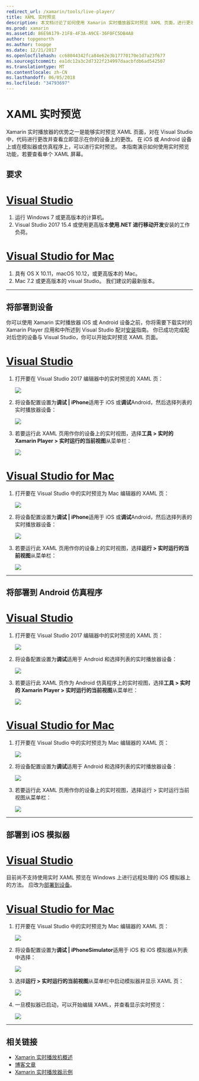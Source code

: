 ```yaml
---
redirect_url: /xamarin/tools/live-player/
title: XAML 实时预览
description: 本文档讨论了如何使用 Xamarin 实时播放器实时预览 XAML 页面，进行更改，为 XAML，并查看立即显示在设备上的更改。
ms.prod: xamarin
ms.assetid: 86E9A179-21F8-4F3A-A9CE-36F0FC5DB4A8
author: topgenorth
ms.author: toopge
ms.date: 12/21/2017
ms.openlocfilehash: cc68044342fca84e62e3b17770170e1d7a23f677
ms.sourcegitcommit: ea1dc12a3c2d7322f234997daacbfdb6ad542507
ms.translationtype: MT
ms.contentlocale: zh-CN
ms.lasthandoff: 06/05/2018
ms.locfileid: "34793697"
---
```

# <a name="xaml-live-previewing"></a>XAML 实时预览

Xamarin 实时播放器的优势之一是能够实时预览 XAML 页面，对在 Visual Studio 中，代码进行更改并查看立即显示在你的设备上的更改。 在 iOS 或 Android 设备上或在模拟器或仿真程序上，可以进行实时预览。 本指南演示如何使用实时预览功能，若要查看单个 XAML 屏幕。

## <a name="requirements"></a>要求

# <a name="visual-studiotabwindows"></a>[Visual Studio](#tab/windows)

1. 运行 Windows 7 或更高版本的计算机。
2. Visual Studio 2017 15.4 或使用更高版本**使用.NET 进行移动开发**安装的工作负荷。

# <a name="visual-studio-for-mactabmacos"></a>[Visual Studio for Mac](#tab/macos)

1. 具有 OS X 10.11，macOS 10.12，或更高版本的 Mac。
2. Mac 7.2 或更高版本的 visual Studio。 我们建议的最新版本。

-----

<a name="deploydevice" />

## <a name="deploying-to-device"></a>将部署到设备

你可以使用 Xamarin 实时播放器 iOS 或 Android 设备之前，你将需要下载实时的 Xamarin Player 应用和中所述到 Visual Studio 配对[安装](~/tools/live-player/install.md)指南。 你已成功完成配对后您的设备与 Visual Studio，你可以开始实时预览 XAML 页面。 

# <a name="visual-studiotabwindows"></a>[Visual Studio](#tab/windows)

1. 打开要在 Visual Studio 2017 编辑器中的实时预览的 XAML 页：

    ![](live-view-images/vs-image1.png)

2. 将设备配置设置为**调试 | iPhone**适用于 iOS 或**调试**Android，然后选择列表的实时播放器设备：

    ![](live-view-images/vs-image2.png)

3. 若要运行此 XAML 页用作你的设备上的实时视图，选择**工具 > 实时的 Xamarin Player > 实时运行的当前视图**从菜单栏：

    ![](live-view-images/vs-image3.png)

# <a name="visual-studio-for-mactabmacos"></a>[Visual Studio for Mac](#tab/macos)

1. 打开要在 Visual Studio 中的实时预览为 Mac 编辑器的 XAML 页：

    ![](live-view-images/image1.png)

2. 将设备配置设置为**调试 | iPhone**适用于 iOS 或**调试**Android，然后选择列表的实时播放器设备：

    ![](live-view-images/image2.png)

3. 若要运行此 XAML 页用作你的设备上的实时视图，选择**运行 > 实时运行的当前视图**从菜单栏：

    ![](live-view-images/image3.png)

-----

## <a name="deploying-to-android-emulator"></a>将部署到 Android 仿真程序

# <a name="visual-studiotabvswin"></a>[Visual Studio](#tab/vswin)

1. 打开要在 Visual Studio 2017 编辑器中的实时预览的 XAML 页：

    ![](live-view-images/vs-image1.png)

2. 将设备配置设置为**调试**适用于 Android 和选择列表的实时播放器设备：

    ![](live-view-images/vs-image4.png)

3. 若要运行此 XAML 页作为 Android 仿真程序上的实时视图，选择**工具 > 实时的 Xamarin Player > 实时运行的当前视图**从菜单栏：

    ![](live-view-images/vs-image3.png)

# <a name="visual-studio-for-mactabvsmac"></a>[Visual Studio for Mac](#tab/vsmac)

1. 打开要在 Visual Studio 中的实时预览为 Mac 编辑器的 XAML 页：

    ![](live-view-images/image7.png)

2. 将设备配置设置为**调试**适用于 Android 和选择列表的实时播放器设备：

    ![](live-view-images/image6.png)

3. 若要运行此 XAML 页用作你的设备上的实时视图，选择运行 > 实时运行当前视图从菜单栏：

    ![](live-view-images/image3.png)

-----

## <a name="deploying-to-ios-simulator"></a>部署到 iOS 模拟器

# <a name="visual-studiotabvswin"></a>[Visual Studio](#tab/vswin)

目前尚不支持使用实时 XAML 预览在 Windows 上进行远程处理的 iOS 模拟器上的方法。 应改为[部署到设备](#deploydevice)。

# <a name="visual-studio-for-mactabvsmac"></a>[Visual Studio for Mac](#tab/vsmac)

1. 打开要在 Visual Studio 中的实时预览为 Mac 编辑器的 XAML 页：

    ![](live-view-images/image1.png)

2. 将设备配置设置为**调试 | iPhoneSimulator**适用于 iOS 和 iOS 模拟器从列表中选择：

    ![](live-view-images/image2.png)

3. 选择**运行 > 实时运行的当前视图**从菜单栏中启动模拟器并显示 XAML 页：

    ![](live-view-images/image4.png)

4. 一旦模拟器已启动，可以开始编辑 XAML，并查看显示实时预览：

    ![](live-view-images/image5.png)  

-----

## <a name="related-links"></a>相关链接

- [Xamarin 实时播放机概述](https://xamarin.com/live)
- [博客文章](https://blog.xamarin.com/live-player/)
- [Xamarin 实时播放器示例](~/tools/live-player/samples.md)
